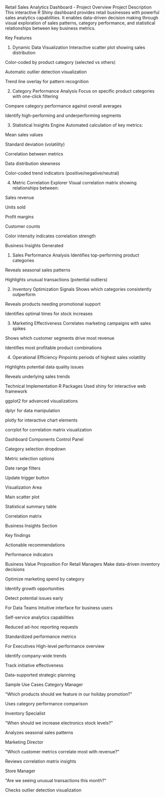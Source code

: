 Retail Sales Analytics Dashboard - Project Overview
Project Description
This interactive R Shiny dashboard provides retail businesses with powerful sales analytics capabilities. It enables data-driven decision making through visual exploration of sales patterns, category performance, and statistical relationships between key business metrics.

Key Features
1. Dynamic Data Visualization
Interactive scatter plot showing sales distribution

Color-coded by product category (selected vs others)

Automatic outlier detection visualization

Trend line overlay for pattern recognition

2. Category Performance Analysis
Focus on specific product categories with one-click filtering

Compare category performance against overall averages

Identify high-performing and underperforming segments

3. Statistical Insights Engine
Automated calculation of key metrics:

Mean sales values

Standard deviation (volatility)

Correlation between metrics

Data distribution skewness

Color-coded trend indicators (positive/negative/neutral)

4. Metric Correlation Explorer
Visual correlation matrix showing relationships between:

Sales revenue

Units sold

Profit margins

Customer counts

Color intensity indicates correlation strength

Business Insights Generated
1. Sales Performance Analysis
Identifies top-performing product categories

Reveals seasonal sales patterns

Highlights unusual transactions (potential outliers)

2. Inventory Optimization Signals
Shows which categories consistently outperform

Reveals products needing promotional support

Identifies optimal times for stock increases

3. Marketing Effectiveness
Correlates marketing campaigns with sales spikes

Shows which customer segments drive most revenue

Identifies most profitable product combinations

4. Operational Efficiency
Pinpoints periods of highest sales volatility

Highlights potential data quality issues

Reveals underlying sales trends

Technical Implementation
R Packages Used
shiny for interactive web framework

ggplot2 for advanced visualizations

dplyr for data manipulation

plotly for interactive chart elements

corrplot for correlation matrix visualization

Dashboard Components
Control Panel

Category selection dropdown

Metric selection options

Date range filters

Update trigger button

Visualization Area

Main scatter plot

Statistical summary table

Correlation matrix

Business Insights Section

Key findings

Actionable recommendations

Performance indicators

Business Value Proposition
For Retail Managers
Make data-driven inventory decisions

Optimize marketing spend by category

Identify growth opportunities

Detect potential issues early

For Data Teams
Intuitive interface for business users

Self-service analytics capabilities

Reduced ad-hoc reporting requests

Standardized performance metrics

For Executives
High-level performance overview

Identify company-wide trends

Track initiative effectiveness

Data-supported strategic planning

Sample Use Cases
Category Manager

"Which products should we feature in our holiday promotion?"

Uses category performance comparison

Inventory Specialist

"When should we increase electronics stock levels?"

Analyzes seasonal sales patterns

Marketing Director

"Which customer metrics correlate most with revenue?"

Reviews correlation matrix insights

Store Manager

"Are we seeing unusual transactions this month?"

Checks outlier detection visualization
